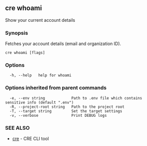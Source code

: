 ## cre whoami

Show your current account details

### Synopsis

Fetches your account details (email and organization ID).

```
cre whoami [flags]
```

### Options

```
  -h, --help   help for whoami
```

### Options inherited from parent commands

```
  -e, --env string            Path to .env file which contains sensitive info (default ".env")
  -R, --project-root string   Path to the project root
  -T, --target string         Set the target settings
  -v, --verbose               Print DEBUG logs
```

### SEE ALSO

* [cre](cre.md)	 - CRE CLI tool

